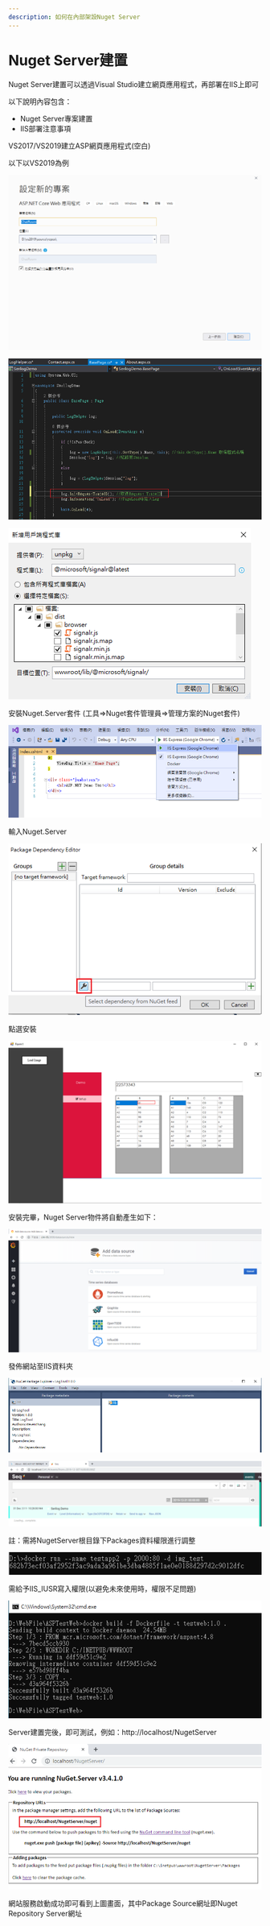 ```yaml
---
description: 如何在內部架設Nuget Server
---
```


# Nuget Server建置

Nuget Server建置可以透過Visual Studio建立網頁應用程式，再部署在IIS上即可

以下說明內容包含：

* Nuget Server專案建置
* IIS部署注意事項

VS2017/VS2019建立ASP網頁應用程式\(空白\)

以下以VS2019為例

![](../../.gitbook/assets/image%20%2841%29.png)

![](../../.gitbook/assets/image%20%28272%29.png)

![](../../.gitbook/assets/image%20%28180%29.png)

安裝Nuget.Server套件 \(工具=&gt;Nuget套件管理員=&gt;管理方案的Nuget套件\)

![](../../.gitbook/assets/image%20%28202%29.png)

輸入Nuget.Server

![](../../.gitbook/assets/image%20%28170%29.png)

點選安裝

![](../../.gitbook/assets/image%20%28250%29.png)

安裝完畢，Nuget Server物件將自動產生如下：

![](../../.gitbook/assets/image%20%28116%29.png)

發佈網站至IIS資料夾

![](../../.gitbook/assets/image%20%2844%29.png)

![](../../.gitbook/assets/image%20%28257%29.png)

註：需將NugetServer根目錄下Packages資料權限進行調整

![](../../.gitbook/assets/image%20%2874%29.png)

需給予IIS\_IUSR寫入權限\(以避免未來使用時，權限不足問題\)

![](../../.gitbook/assets/image%20%2822%29.png)

Server建置完後，即可測試，例如：http://localhost/NugetServer

![](../../.gitbook/assets/image%20%281%29.png)

網站服務啟動成功即可看到上圖畫面，其中Package Source網址即Nuget Repository Server網址

